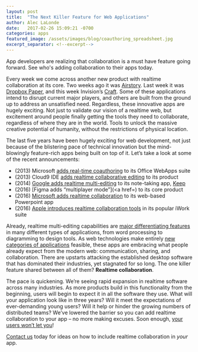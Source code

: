 ```yaml
---
layout: post
title:  "The Next Killer Feature for Web Applications"
author: Alec LaLonde
date:   2017-02-26 15:09:21 -0700
categories: apps
featured_image: /assets/images/blog/coauthoring_spreadsheet.jpg
excerpt_separator: <!--excerpt-->
---
```

App developers are realizing that collaboration is a must have feature going forward. See who's adding collaboration to their apps today.
<!--excerpt-->
Every week we come across another new product with realtime collaboration at its core. Two weeks ago it was [Airstory](http://www.airstory.co/). Last week it was [Dropbox Paper](https://www.dropbox.com/paper), and this week Invision’s [Craft](https://www.invisionapp.com/craft). Some of these applications intend to disrupt current major players, and others are built from the ground up to address an unsatisfied need. Regardless, these innovative apps are hugely exciting. Not just to validate our vision of a realtime web, but excitement around people finally getting the tools they need to collaborate, regardless of where they are in the world. Tools to unlock the massive creative potential of humanity, without the restrictions of physical location.

The last five years have been hugely exciting for web development, not just because of the blistering pace of technical innovation but the mind-blowingly feature-rich apps being built on top of it. Let’s take a look at some of the recent announcements:

*   (2013) Microsoft [adds real-time coauthoring](https://blogs.office.com/2013/11/06/collaboration-just-got-easier-real-time-co-authoring-now-available-in-office-web-apps/) to its Office WebApps suite
*   (2013) Cloud9 IDE [adds realtime collaborative editing](https://c9.io/blog/new-collaboration-real-time-editing-chat-and-file-revision-history/) to its product
*   (2014) [Google adds realtime multi-editing](http://umzuzu.com/blog/2014/11/18/google-keep-adds-real-time-collaboration) to its note-taking app, [Keep](https://keep.google.com)
*   (2016) [Figma adds “multiplayer mode”](<a href=) to its core product
*   (2016) [Microsoft adds realtime collaboration](http://www.techrepublic.com/article/microsoft-adds-real-time-collaboration-to-powerpoint-and-outlook-cloud-attachments/) to its web-based Powerpoint app
*   (2016) [Apple introduces realtime collaboration tools](https://techcrunch.com/2016/09/07/apple-takes-on-google-microsoft-with-iworks-real-time-collaboration/) in its popular iWork suite

Already, realtime multi-editing capabilities are [major differentiating features](https://www.lucidchart.com/blog/2016/11/01/lucidchart-vs-gliffy) in many different types of applications, from word processing to diagramming to design tools. As web technologies make entirely [new categories of applications](https://www.onshape.com/) feasible, these apps are embracing what people already expect from the modern web: communication, sharing, and collaboration. There are upstarts attacking the established desktop software that has dominated their industries, yet stagnated for so long. The one killer feature shared between all of them? **Realtime collaboration**.

The pace is quickening. We’re seeing rapid expansion in realtime software across many industries. As more products build in this functionality from the beginning, users will begin to expect it in all the software they use. What will your application look like in three years? Will it meet the expectations of ever-demanding young users? Will it help or hinder the growing numbers of distributed teams? We’ve lowered the barrier so you can add realtime collaboration to your app – no more making excuses. Soon enough, [your users won’t let you](http://support.gliffy.com/hc/en-us/community/posts/208714478-Real-Time-Collaboration)!

[Contact us](mailto:contact@convergencelabs.com) today for ideas on how to include realtime collaboration in _your_ app.